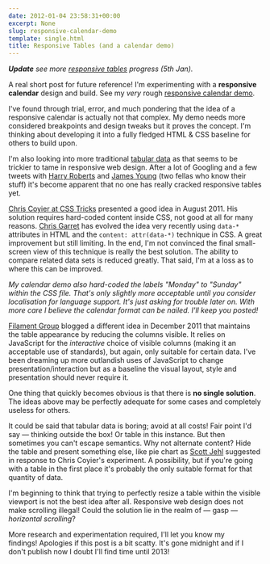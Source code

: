 ```yaml
---
date: 2012-01-04 23:58:31+00:00
excerpt: None
slug: responsive-calendar-demo
template: single.html
title: Responsive Tables (and a calendar demo)
---
```


_***Update*** see more [responsive tables](https://dbushell.com/2012/01/05/responsive-tables-2/) progress (5th Jan)._

A real short post for future reference! I'm experimenting with a **responsive calendar** design and build. See my _very_ rough [responsive calendar demo](https://dbushell.com/demos/calendar/v1_03-01-12.html).

I've found through trial, error, and much pondering that the idea of a responsive calendar is actually not that complex. My demo needs more considered breakpoints and design tweaks but it proves the concept. I'm thinking about developing it into a fully fledged HTML & CSS baseline for others to build upon.

I'm also looking into more traditional [tabular data](http://www.w3.org/TR/html5/tabular-data.html) as that seems to be trickier to tame in responsive web design. After a lot of Googling and a few tweets with [Harry Roberts](http://twitter.com/csswizardry) and [James Young](http://twitter.com/welcomebrand) (two fellas who know their stuff) it's become apparent that no one has really cracked responsive tables yet.

[Chris Coyier at CSS Tricks](http://css-tricks.com/responsive-data-tables/) presented a good idea in August 2011. His solution requires hard-coded content inside CSS, not good at all for many reasons. [Chris Garret](https://github.com/chrsgrrtt/Responsive-Table) has evolved the idea very recently using `data-*` attributes in HTML and the `content: attr(data-*)` technique in CSS. A great improvement but still limiting. In the end, I'm not convinced the final small-screen view of this technique is really the best solution. The ability to compare related data sets is reduced greatly. That said, I'm at a loss as to where this can be improved.

_My calendar demo also hard-coded the labels "Monday" to "Sunday" within the CSS file. That's only slightly more acceptable until you consider localisation for language support. It's just asking for trouble later on. With more care I believe the calendar format can be nailed. I'll keep you posted!_

[Filament Group](http://filamentgroup.com/lab/responsive_design_approach_for_complex_multicolumn_data_tables/) blogged a different idea in December 2011 that maintains the table appearance by reducing the columns visible. It relies on JavaScript for the _interactive_ choice of visible columns (making it an acceptable use of standards), but again, only suitable for certain data. I've been dreaming up more outlandish uses of JavaScript to change presentation/interaction but as a baseline the visual layout, style and presentation should never require it.

One thing that quickly becomes obvious is that there is **no single solution**. The ideas above may be perfectly adequate for some cases and completely useless for others.

It could be said that tabular data is boring; avoid at all costs! Fair point I'd say — thinking outside the box! Or table in this instance. But then sometimes you can't escape semantics. Why not alternate content? Hide the table and present something else, like pie chart as [Scott Jehl](http://jsbin.com/emexa4) suggested in response to Chris Coyier's experiment. A possibility, but if you're going with a table in the first place it's probably the only suitable format for that quantity of data.

I'm beginning to think that trying to perfectly resize a table within the visible viewport is not the best idea after all. Responsive web design does not make scrolling illegal! Could the solution lie in the realm of — gasp — _horizontal scrolling_?

More research and experimentation required, I'll let you know my findings! Apologies if this post is a bit scatty. It's gone midnight and if I don't publish now I doubt I'll find time until 2013!
